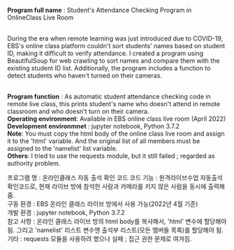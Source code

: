 **Program full name** : Student's Attendance Checking Program in OnlineClass Live Room <br><br>

 During the era when remote learning was just introduced due to COVID-19, EBS's online class platform couldn't sort students' names based on student ID, making it difficult to verify attendance. I created a program using BeautifulSoup for web crawling to sort names and compare them with the existing student ID list. Additionally, the program includes a function to detect students who haven't turned on their cameras.<br><br>

**Program function** : As automatic student attendance checking code in remote live class, this prints student's name who doesn't attend in remote classroom and who doesn't turn on their camera. <br>
**Operating environment**: Available in EBS online class live room (April 2022) <br>
**Development environmnet** : jupyter notebook, Python 3.7.2 <br>
**Note**: You must copy the html body of the online class live room and assign it to the 'html' variable. And the original list of all members must be assigned to the 'namelist' list variable.<br>
**Others**: I tried to use the requests module, but it still failed ; regarded as authority problem.

프로그램 명 : 온라인클래스 자동 출석 확인 코드
코드 기능 : 원격라이브수업 자동출석확인코드로, 현재 라이브 방에 참석한 사람과 카메라를 키지 않은 사람을 동시에 출력해줌.<br>
구동 환경 : EBS 온라인 클래스 라이브 방에서 사용 가능(2022년 4월 기준)<br>
개발 환경 : jupyter notebook, Python 3.7.2 <br>
참고 사항 : 온라인 클래스 라이브 방의 html body를 복사해서, 'html' 변수에 할당해야됨. 그리고 'namelist' 리스트 변수엔 출석부 리스트(모든 멤버들 목록)를 할당해야 됨.<br>
     기타 : requests 모듈을 사용하려 했으나 실패 ; 접근 권한 문제로 여겨짐.
